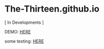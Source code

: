 # The-Thirteen.github.io
[ In Developments ]

DEMO: [HERE](https://The-Thirteen.github.io)

some testing: [HERE](https://the-thirteen.github.io/test.html)
